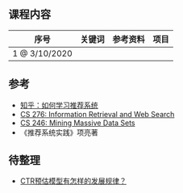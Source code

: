 ## 课程内容


|序号 |关键词 |参考资料 |项目 |
|:--: |:--: |:--: |:--:|
|1 @ 3/10/2020 | | |  |

## 参考
- [知乎：如何学习推荐系统](https://www.zhihu.com/question/21251105)
- [CS 276: Information Retrieval and Web Search](https://web.stanford.edu/class/cs276/)
- [CS 246: Mining Massive Data Sets](http://web.stanford.edu/class/cs246/)
- 《推荐系统实践》项亮著

## 待整理
- [CTR预估模型有怎样的发展规律？](https://www.zhihu.com/question/363531892/answer/1062392197)
